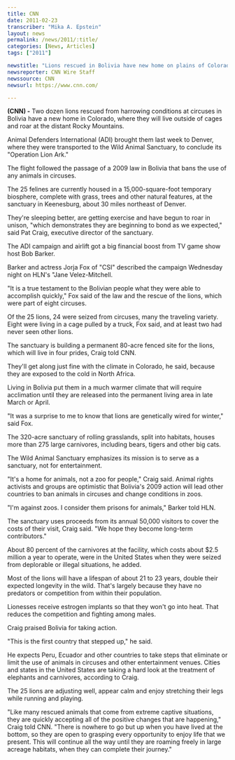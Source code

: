 ```yaml
---
title: CNN
date: 2011-02-23
transcriber: "Mika A. Epstein"
layout: news
permalink: /news/2011/:title/
categories: [News, Articles]
tags: ["2011"]

newstitle: "Lions rescued in Bolivia have new home on plains of Colorado  "
newsreporter: CNN Wire Staff
newssource: CNN
newsurl: https://www.cnn.com/

---
```


**(CNN) -** Two dozen lions rescued from harrowing conditions at circuses in Bolivia have a new home in Colorado, where they will live outside of cages and roar at the distant Rocky Mountains.

Animal Defenders International (ADI) brought them last week to Denver, where they were transported to the Wild Animal Sanctuary, to conclude its "Operation Lion Ark."

The flight followed the passage of a 2009 law in Bolivia that bans the use of any animals in circuses.

The 25 felines are currently housed in a 15,000-square-foot temporary biosphere, complete with grass, trees and other natural features, at the sanctuary in Keenesburg, about 30 miles northeast of Denver.

They're sleeping better, are getting exercise and have begun to roar in unison, "which demonstrates they are beginning to bond as we expected," said Pat Craig, executive director of the sanctuary.

The ADI campaign and airlift got a big financial boost from TV game show host Bob Barker.

Barker and actress Jorja Fox of "CSI" described the campaign Wednesday night on HLN's "Jane Velez-Mitchell.

"It is a true testament to the Bolivian people what they were able to accomplish quickly," Fox said of the law and the rescue of the lions, which were part of eight circuses.

Of the 25 lions, 24 were seized from circuses, many the traveling variety. Eight were living in a cage pulled by a truck, Fox said, and at least two had never seen other lions.

The sanctuary is building a permanent 80-acre fenced site for the lions, which will live in four prides, Craig told CNN.

They'll get along just fine with the climate in Colorado, he said, because they are exposed to the cold in North Africa.

Living in Bolivia put them in a much warmer climate that will require acclimation until they are released into the permanent living area in late March or April.

"It was a surprise to me to know that lions are genetically wired for winter," said Fox.

The 320-acre sanctuary of rolling grasslands, split into habitats, houses more than 275 large carnivores, including bears, tigers and other big cats.

The Wild Animal Sanctuary emphasizes its mission is to serve as a sanctuary, not for entertainment.

"It's a home for animals, not a zoo for people," Craig said.
Animal rights activists and groups are optimistic that Bolivia's 2009 action will lead other countries to ban animals in circuses and change conditions in zoos.

"I'm against zoos. I consider them prisons for animals," Barker told HLN.

The sanctuary uses proceeds from its annual 50,000 visitors to cover the costs of their visit, Craig said. "We hope they become long-term contributors."

About 80 percent of the carnivores at the facility, which costs about $2.5 million a year to operate, were in the United States when they were seized from deplorable or illegal situations, he added.

Most of the lions will have a lifespan of about 21 to 23 years, double their expected longevity in the wild. That's largely because they have no predators or competition from within their population.

Lionesses receive estrogen implants so that they won't go into heat. That reduces the competition and fighting among males.

Craig praised Bolivia for taking action.

"This is the first country that stepped up," he said.

He expects Peru, Ecuador and other countries to take steps that eliminate or limit the use of animals in circuses and other entertainment venues. Cities and states in the United States are taking a hard look at the treatment of elephants and carnivores, according to Craig.

The 25 lions are adjusting well, appear calm and enjoy stretching their legs while running and playing.

"Like many rescued animals that come from extreme captive situations, they are quickly accepting all of the positive changes that are happening," Craig told CNN. "There is nowhere to go but up when you have lived at the bottom, so they are open to grasping every opportunity to enjoy life that we present. This will continue all the way until they are roaming freely in large acreage habitats, when they can complete their journey."
